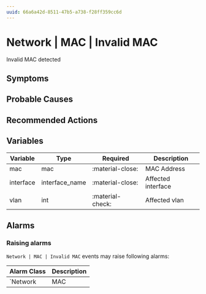 ```yaml
---
uuid: 66a6a42d-8511-47b5-a738-f28ff359cc6d
---
```

# Network | MAC | Invalid MAC

Invalid MAC detected

## Symptoms

## Probable Causes

## Recommended Actions

## Variables

Variable | Type | Required | Description
--- | --- | --- | ---
mac | mac | :material-close: | MAC Address
interface | interface_name | :material-close: | Affected interface
vlan | int | :material-check: | Affected vlan

## Alarms

### Raising alarms

`Network | MAC | Invalid MAC` events may raise following alarms:

Alarm Class | Description
--- | ---
`Network | MAC | Invalid MAC` | dispose
